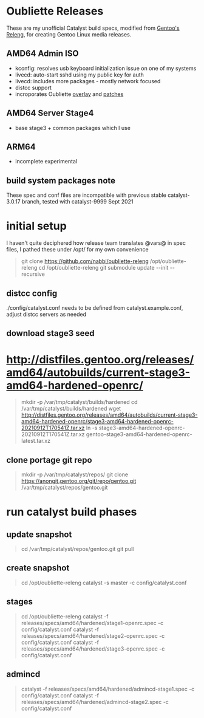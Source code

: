 # Oubliette Releases

These are my unofficial Catalyst build specs, modified from [Gentoo's Releng](https://gitweb.gentoo.org/proj/releng.git), for creating Gentoo Linux media releases.


## AMD64 Admin ISO

* kconfig: resolves usb keyboard initialization issue on one of my systems
* livecd: auto-start sshd using my public key for auth
* livecd: includes more packages - mostly network focused
* distcc support
* incroporates Oubliette [overlay](https://github.com/nabbi/oubliette-overlay) and [patches](https://github.com/nabbi/oubliette-patches)

## AMD64 Server Stage4

* base stage3 + common packages which I use

## ARM64

* incomplete experimental


## build system packages note

These spec and conf files are incompatible with previous stable catalyst-3.0.17 branch, tested with catalyst-9999 Sept 2021


# initial setup

I haven't quite deciphered how release team translates @vars@ in spec files, I pathed these under /opt/ for my own convenience

> git clone https://github.com/nabbi/oubliette-releng /opt/oubliette-releng
> cd /opt/oubliette-releng
> git submodule update --init --recursive 

## distcc config

./config/catalyst.conf needs to be defined from catalyst.example.conf, adjust distcc servers as needed

## download stage3 seed

# http://distfiles.gentoo.org/releases/amd64/autobuilds/current-stage3-amd64-hardened-openrc/

> mkdir -p /var/tmp/catalyst/builds/hardened
> cd /var/tmp/catalyst/builds/hardened
> wget http://distfiles.gentoo.org/releases/amd64/autobuilds/current-stage3-amd64-hardened-openrc/stage3-amd64-hardened-openrc-20210912T170541Z.tar.xz
> ln -s stage3-amd64-hardened-openrc-20210912T170541Z.tar.xz gentoo-stage3-amd64-hardened-openrc-latest.tar.xz

## clone portage git repo

> mkdir -p /var/tmp/catalyst/repos/
> git clone https://anongit.gentoo.org/git/repo/gentoo.git /var/tmp/catalyst/repos/gentoo.git



# run catalyst build phases


## update snapshot

> cd /var/tmp/catalyst/repos/gentoo.git
> git pull

## create snapshot

> cd /opt/oubliette-releng
> catalyst -s master -c config/catalyst.conf

## stages

> cd /opt/oubliette-releng
> catalyst -f releases/specs/amd64/hardened/stage1-openrc.spec -c config/catalyst.conf
> catalyst -f releases/specs/amd64/hardened/stage2-openrc.spec -c config/catalyst.conf
> catalyst -f releases/specs/amd64/hardened/stage3-openrc.spec -c config/catalyst.conf

## admincd

> catalyst -f releases/specs/amd64/hardened/admincd-stage1.spec -c config/catalyst.conf
> catalyst -f releases/specs/amd64/hardened/admincd-stage2.spec -c config/catalyst.conf

